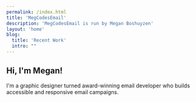 ```yaml
---
permalink: /index.html
title: 'MegCodesEmail'
description: 'MegCodesEmail is run by Megan Boshuyzen'
layout: 'home'
blog:
  title: 'Recent Work'
  intro: ""
---
```


## Hi, I'm Megan!
I'm a graphic designer turned award-winning email developer who builds accessible and responsive email campaigns.
